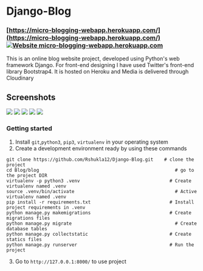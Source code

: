 # Django-Blog
### [https://micro-blogging-webapp.herokuapp.com/](https://micro-blogging-webapp.herokuapp.com/) [![Website micro-blogging-webapp.herokuapp.com](https://img.shields.io/website-up-down-green-red/http/micro-blogging-webapp.herokuapp.com.svg)](https://micro-blogging-webapp.herokuapp.com/)


This is an online blog website project, developed using Python's web framework Django.
For front-end designing I have used Twitter's front-end library Bootstrap4.
It is hosted on Heroku and Media is delivered through Cloudinary

## Screenshots
![](https://imgur.com/rVmRkpA.jpg)
![](https://imgur.com/tHUEhPk.jpg)
![](https://imgur.com/1TSciIF.jpg)
![](https://imgur.com/pOZpmBM.jpg)
![](https://imgur.com/DCdUxcv.jpg)


### Getting started
                
1. Install `git`,`python3`, `pip3`, `virtualenv` in your operating system
2. Create a development environment ready by using these commands
```
git clone https://github.com/Rshukla12/Django-Blog.git    # clone the project
cd Blog/blog		                                          # go to the project DIR
virtualenv -p python3 .venv		                            # Create virtualenv named .venv
source .venv/bin/activate		                              # Active virtualenv named .venv
pip install -r requirements.txt		                        # Install project requirements in .venv
python manage.py makemigrations		                        # Create migrations files
python manage.py migrate		                              # Create database tables
python manage.py collectstatic		                        # Create statics files
python manage.py runserver		                            # Run the project
```
3. Go to  `http://127.0.0.1:8000/` to use project

